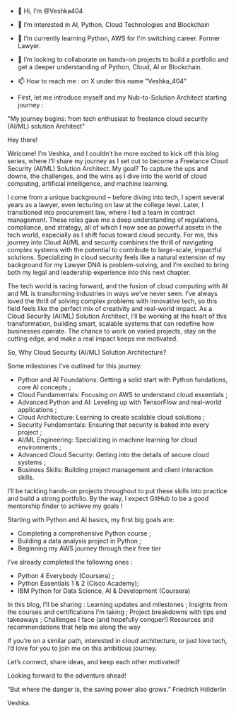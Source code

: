 - 👋 Hi, I’m @Veshka404
- 👀 I’m interested in AI, Python, Cloud Technologies and Blockchain 
- 🌱 I’m currently learning Python, AWS for I'm switching career. Former Lawyer. 
- 💞️ I’m looking to collaborate on hands-on projects to build a portfolio and get a deeper understanding of Python, Cloud, AI or Blockchain. 
- 📫 How to reach me : on X under this name "Veshka_404"
  
- First, let me introduce myself and my Nub-to-Solution Architect starting journey :
  
"My journey begins: from tech enthusiast to freelance cloud security (AI/ML) solution Architect"

Hey there!

Welcome! I’m Veshka, and I couldn’t be more excited to kick off this blog series, where I’ll share my journey as I set out to become a Freelance Cloud Security (AI/ML) Solution Architect. My goal? To capture the ups and downs, the challenges, and the wins as I dive into the world of cloud computing, artificial intelligence, and machine learning.

I come from a unique background – before diving into tech, I spent several years as a lawyer, even lecturing on law at the college level. Later, I transitioned into procurement law, where I led a team in contract management. These roles gave me a deep understanding of regulations, compliance, and strategy, all of which I now see as powerful assets in the tech world, especially as I shift focus toward cloud security.
For me, this journey into Cloud AI/ML and security combines the thrill of navigating complex systems with the potential to contribute to large-scale, impactful solutions. Specializing in cloud security feels like a natural extension of my background for my Lawyer DNA is problem-solving, and I’m excited to bring both my legal and leadership experience into this next chapter.

The tech world is racing forward, and the fusion of cloud computing with AI and ML is transforming industries in ways we’ve never seen. I’ve always loved the thrill of solving complex problems with innovative tech, so this field feels like the perfect mix of creativity and real-world impact.
As a Cloud Security (AI/ML) Solution Architect, I’ll be working at the heart of this transformation, building smart, scalable systems that can redefine how businesses operate. The chance to work on varied projects, stay on the cutting edge, and make a real impact keeps me motivated.

So, Why Cloud Security (AI/ML) Solution Architecture?

Some milestones I’ve outlined  for this journey:

- Python and AI Foundations: Getting a solid start with Python fundations, core AI concepts ;
- Cloud Fundamentals: Focusing on AWS to understand cloud essentials ;
- Advanced Python and AI: Leveling up with TensorFlow and real-world applications ;
- Cloud Architecture: Learning to create scalable cloud solutions ;
- Security Fundamentals: Ensuring that security is baked into every project ;
- AI/ML Engineering: Specializing in machine learning for cloud environments ;
- Advanced Cloud Security: Getting into the details of secure cloud systems ;
- Business Skills: Building project management and client interaction skills.

I’ll be tackling hands-on projects throughout to put these skills into practice and build a strong portfolio. By the way, I expect GitHub to be a good mentorship finder to achieve my goals ! 

Starting with Python and AI basics, my first big goals are:
- Completing a comprehensive Python course ;
- Building a data analysis project in Python ;
- Beginning my AWS journey through their free tier
  
I’ve already completed the following ones : 

- Python 4 Everybody (Coursera) ;
- Python Essentials 1 & 2 (Cisco Academy);
- IBM Python for Data Science, AI & Development (Coursera)
  
In this blog, I’ll be sharing :
Learning updates and milestones ;
Insights from the courses and certifications I’m taking ;
Project breakdowns with tips and takeaways ;
Challenges I face (and hopefully conquer!)
Resources and recommendations that help me along the way

If you’re on a similar path, interested in cloud architecture, or just love tech, I’d love for you to join me on this ambitious journey. 

Let’s connect, share ideas, and keep each other motivated!

Looking forward to the adventure ahead!

“But where the danger is, the saving power also grows.” Friedrich Hölderlin

Veshka.


<!---
Veshka404/Veshka404 is a ✨ special ✨ repository because its `README.md` (this file) appears on your GitHub profile.
You can click the Preview link to take a look at your changes.
--->
